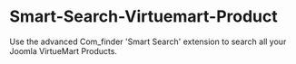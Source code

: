 # Smart-Search-Virtuemart-Product
Use the advanced Com_finder 'Smart Search' extension to search all your Joomla VirtueMart Products.
